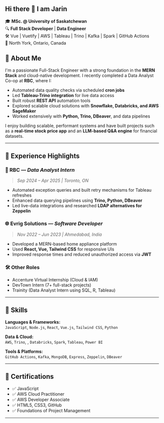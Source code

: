 ## Hi there 👋 I am Jarin

🎓 **MSc. @ University of Saskatchewan**  
🔍 **Full Stack Developer** | **Data Engineer**  
🛠️ Vue | Vuetify | AWS | Tableau | Trino | Kafka | Spark | GitHub Actions  
📍 North York, Ontario, Canada


## 🚀 About Me

I'm a passionate Full-Stack Engineer with a strong foundation in the **MERN Stack** and cloud-native development. I recently completed a Data Analyst Co-op at **RBC**, where I:

- Automated data quality checks via scheduled **cron jobs**
- Led **Tableau-Trino integration** for live data access
- Built robust **REST API** automation tools
- Explored scalable cloud solutions with **Snowflake, Databricks, and AWS SageMaker**
- Worked extensively with **Python, Trino, DBeaver**, and data pipelines


I enjoy building scalable, performant systems and have built projects such as a **real-time stock price app** and an **LLM-based Q&A engine** for financial datasets.

---

## 💼 Experience Highlights

### 🏦 RBC — *Data Analyst Intern*
> *Sep 2024 – Apr 2025 | Toronto, ON*
- Automated exception queries and built retry mechanisms for Tableau refreshes
- Enhanced data querying pipelines using **Trino, Python, DBeaver**
- Led live-data integrations and researched **LDAP alternatives for Zeppelin**

### 🌐 Evrig Solutions — *Software Developer*
> *Nov 2022 – Jun 2023 | Ahmedabad, India*
- Developed a MERN-based home appliance platform
- Used **React, Vue, Tailwind CSS** for responsive UIs
- Improved response times and reduced unauthorized access via **JWT**

### 🛠️ Other Roles
- Accenture Virtual Internship (Cloud & IAM)
- DevTown Intern (7+ full-stack projects)
- Trainity (Data Analyst Intern using SQL, R, Tableau)

---

## 🧰 Skills

**Languages & Frameworks:**  
`JavaScript`, `Node.js`, `React`, `Vue.js`, `Tailwind CSS`, `Python`

**Data & Cloud:**  
`AWS`, `Trino`, , `Databricks`, `Spark`, `Tableau`, `Power BI`

**Tools & Platforms:**  
`GitHub Actions`, `Kafka`, `MongoDB`, `Express`, `Zeppelin`, `DBeaver`

---

## 📜 Certifications
- ✅ JavaScript
- ✅ AWS Cloud Practitioner
- ✅ AWS Developer Associate
- ✅ HTML5, CSS3, GitHub
- ✅ Foundations of Project Management

---



<!--

Here are some ideas to get you started:

- 🔭 I’m currently working on ...
- 🌱 I’m currently learning ...
- 👯 I’m looking to collaborate on ...
- 🤔 I’m looking for help with ...
- 💬 Ask me about ...
- 📫 How to reach me: ...
- 😄 Pronouns: ...
- ⚡ Fun fact: ...
-->
